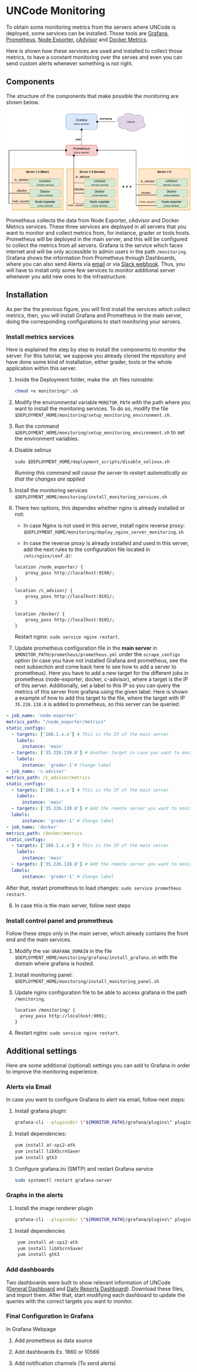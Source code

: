 # UNCode Monitoring

To obtain some monitoring metrics from the servers where UNCode is deployed, some services can be installed. Those tools are [Grafana](https://grafana.com/), [Prometheus](https://prometheus.io/), [Node Exporter](https://github.com/prometheus/node_exporter), [cAdvisor](https://github.com/google/cadvisor) and [Docker Metrics](https://docs.docker.com/config/daemon/prometheus/).

Here is shown how these services are used and installed to collect those metrics, to have a constant monitoring over the serves and even you can send custom alerts whenever something is not right.

## Components
The structure of the components that make possible the monitoring are shown below.  

![Monitor Structure](assets/monitoring_architecture.png)

Prometheus collects the data from Node Exporter, cAdvisor and Docker Metrics services. These three services are deployed in all servers that you want to monitor and collect metrics from, for instance, grader or tools hosts.
Prometheus will be deployed in the main server, and this will be configured to collect the metrics from all servers. Grafana is the service which faces internet and will be only accessible to admin users in the path `/monitoring`. Grafana shows the information from Prometheus through Dashboards, where you can also send Alerts via [email](https://grafana.com/docs/grafana/latest/alerting/notifications/#email) or via [Slack webhook](https://grafana.com/docs/grafana/latest/alerting/notifications/#slack).
Thus, you will have to install only some few services to monitor additional server whenever you add new ones to the infrastructure.

## Installation

As per the the previous figure, you will first install the services which collect metrics, then, you will install Grafana and Prometheus in the main server, doing the corresponding configurations to start monitoring your servers.

### Install metrics services

Here is explained the step by step to install the components to monitor the server. For this tutorial, we suppose you already cloned the repository and have done some kind of installation, either grader, tools or the whole application within this server.

1. Inside the Deployment folder, make the .sh files runnable:

   ```bash
   chmod +x monitoring/*.sh
   ```

2. Modify the environmental variable `MONITOR_PATH` with the path where you want to install the monitoring services. To do so, modify the file `$DEPLOYMENT_HOME/monitoring/setup_monitoring_environment.sh`.

3. Run the command `$DEPLOYMENT_HOME/monitoring/setup_monitoring_environment.sh` to set the environment variables.

4. Disable selinux

   `sudo $DEPLOYMENT_HOME/deployment_scripts/disable_selinux.sh`

   *Running this command will cause the server to restart automatically so that the changes are applied*

5. Install the monitoring services `$DEPLOYMENT_HOME/monitoring/install_monitoring_services.sh`

6. There two options, this dependes whether nginx is already installed or not:

    - In case Nginx is not used in this server, install nginx reverse proxy: `$DEPLOYMENT_HOME/monitoring/deploy_nginx_server_monitoring.sh`
    
    - In case the reverse proxy is already installed and used in this server, add the next rules to the configuration file located in `/etc/nginx/conf.d/`:
    
    ```
    location /node_exporter/ {
        proxy_pass http://localhost:9100/;
    }

    location /c_advisor/ {
        proxy_pass http://localhost:9101/;
    }

    location /docker/ {
        proxy_pass http://localhost:9102/;
    }
    ```
    
    Restart nginx: `sudo service nginx restart`.
    
7. Update prometheus configuration file in the **main server** in `$MONITOR_PATH/prometheus/prometheus.yml` under the `scrape_configs` option (in case you have not installed Grafana and prometheus, see the next subsection and come back here to see how to add a server to prometheus).
Here you have to add a new target for the different jobs in prometheus (node-exporter, docker, c-advisor), where a target is the IP of this server. Additionally, set a label to this IP so you can query the metrics of this server from grafana using the given label.
Here is shown a example of how to add this target to the file, where the target with IP `35.226.138.8` is added to prometheus, so this server can be queried.

```yaml
- job_name: 'node-exporter'
metrics_path: "/node_exporter/metrics"
static_configs:
  - targets: ['168.1.x.x'] # This is the IP of the main server
    labels:
      instance: 'main'
  - targets: ['35.226.138.8'] # Another target in case you want to monitor another server, for example another grader or the tools server.
    labels:
      instance: 'grader-1'# Change label
- job_name: 'c-advisor'
metrics_path: /c_advisor/metrics
static_configs:
  - targets: ['168.1.x.x'] # This is the IP of the main server
    labels:
      instance: 'main'
  - targets: ['35.226.138.8'] # Add the remote server you want to monitor
  labels:
      instance: 'grader-1' # Change label
- job_name: 'docker'
metrics_path: /docker/metrics
static_configs:
  - targets: ['168.1.x.x'] # This is the IP of the main server
    labels:
      instance: 'main'
  - targets: ['35.226.138.8'] # Add the remote server you want to monitor
  labels:
      instance: 'grader-1' # Change label
```

After that, restart prometheus to load changes: `sudo service prometheus restart`.

8. In case this is the main server, follow next steps

### Install control panel and prometheus

Follow these steps only in the main server, which already contains the front end and the main services.

1. Modify the var `GRAFANA_DOMAIN` in the file `$DEPLOYMENT_HOME/monitoring/grafana/install_grafana.sh` with the domain where grafana is hosted.

2. Install monitoring panel: `$DEPLOYMENT_HOME/monitoring/install_monitoring_panel.sh`

3. Update nginx configuration file to be able to access grafana in the path `/monitoring`.

    ```
    location /monitoring/ {
      proxy_pass http://localhost:9091;
    }
    ```

4. Restart nginx: `sudo service nginx restart`.

## Additional settings

Here are some additional (optional) settings you can add to Grafana in order to improve the monitoring experience. 

### Alerts via Email

In case you want to configure Grafana to alert via email, follow next steps:

1. Install grafana plugin:
   
   ```bash
   grafana-cli --pluginsDir \"${MONITOR_PATH}/grafana/plugins\" plugins install grafana-image-renderer
   ```

2. Install dependencies:
 	
 	```bash
 	yum install at-spi2-atk
 	yum install libXScrnSaver
 	yum install gtk3
 	```

3. Configure grafana.ini (SMTP) and restart Grafana service

	```bash
	sudo systemctl restart grafana-server
	```

### Graphs in the alerts

1. Install the image renderer plugin
    
    ```bash
    grafana-cli --pluginsDir \"${MONITOR_PATH}/grafana/plugins\" plugins install grafana-image-renderer
    ```

2. Install dependencies  
   ```bash
    yum install at-spi2-atk
    yum install libXScrnSaver
    yum install gtk3
   ```

### Add dashboards

Two dashboards were built to show relevant information of UNCode ([General Dashboard](monitoring/grafana/uncode_dashboard.json) and [Daily Reports Dashboard](monitoring/grafana/uncode_reports.json)). 
Download these files, and import them. After that, start modifying each dashboard to update the queries with the correct targets you want to monitor. 

### Final Configuration in Grafana

In Grafana Webpage

1. Add prometheus as data source

2. Add dashboards Ex. 1860 or 10566

3. Add notification channels (To send alerts)
